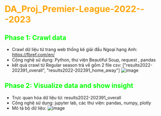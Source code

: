 #  <span style="color:orange">DA_Proj_Premier-League-2022---2023</span>
##  <span style="color:#00ff00">Phase 1: Crawl data</span>
  * Crawl dữ liệu từ trang web thống kê giải đấu Ngoại hạng Anh: https://fbref.com/en/
  * Công nghệ sử dụng: Python, thư viện Beautiful Soup, request , pandas
  * kết quả crawl từ Regular season trả về gồm 2 file csv: ["results2022-202391_overall", "results2022-202391_home_away"]
  ![image](https://github.com/HaHuuLuong/DA_Proj_Premier-League-2022-2023/assets/92995259/255fa413-015e-495d-944e-3289794f6853)


##  <span style="color:#00ff00">Phase 2: Visualize data and show insight</span>
  * Trực quan hóa dữ liệu từ: results2022-202391_overall
  * Công nghệ sử dụng: jupyter lab, các thư viện: pandas, numpy, plotly
  * Mô tả bộ dữ liệu:
 ![image](https://github.com/HaHuuLuong/DA_Proj_Premier-League-2022-2023/assets/92995259/44c86bd0-96e3-4e9a-9666-b21f8a46531b)

